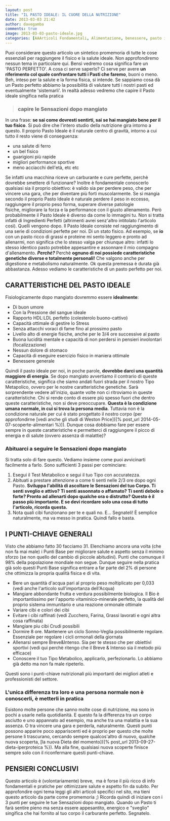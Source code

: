 ```yaml
---
layout: post
title: "IL PASTO IDEALE: IL CUORE DELLA NUTRIZIONE"
date: 2013-03-03 21:42
author: davegamba
comments: true
image: 2013-03-03-pasto-ideale.jpg
categories: [AAArticoli Fondamentali, Alimentazione, benessere, pasto ideale, pasto perfetto, punti benessere]
---
```

Puoi considerare questo articolo un sintetico promemoria di tutte le cose essenziali per raggiungere il fisico e la salute ideale. Non approfondiremo nessun tema in particolare qui. Bensì vedremo cosa significa fare un 'PASTO PERFETTO'. A cosa ci serve saperlo? Ci serve per avere **un riferimento col quale confrontare tutti i Pasti che faremo**, buoni o meno. Beh, inteso per la salute e la forma fisica, si intende. Se sappiamo cosa dà un Pasto perfetto abbiamo la possibilità di valutare tutti i nostri pasti ed eventualmente 'sistemarli'. In realtà adesso vedremo che capire il Pasto ideale singifica nella pratica

> ### capire le Sensazioni dopo mangiato

In una frase: **se sai come dovresti sentirti, sai se hai mangiato bene per il tuo fisico**.
Si può dire che l'intero studio della nutrizione gira intorno a questo. Il proprio Pasto Ideale è il naturale centro di gravità, intorno a cui tutto il resto viene di conseguenza:
- una salute di ferro
- un bel fisico
- guarigioni più rapide
- migliori performance sportive
- meno acciacchi dell'età, etc etc

Se infatti una macchina riceve un carburante e cure perfette, perchè dovrebbe smettere di funzionare? Inoltre è fondamentale conoscerlo qualsiasi sia il proprio obiettivo: è valido sia per perdere peso, che per vincere una gara, che per diventare più forti muscolarmente. Se si mangia secondo il proprio Pasto Ideale è naturale perdere il peso in eccesso, raggiungere il proprio peso forma, superare diverse patologie fisiche, migliorare la forza e la performance con il giusto allenamento. Però probabilmente il Pasto Ideale è diverso da come lo immagini tu.
Non si tratta infatti di Ingredienti Perfetti (altrimenti avrei senz'altro intitolato l'articolo così). Quelli vengono dopo. Il Pasto Ideale consiste nel raggiungimento di una serie di condizioni perfette per noi. Di un stato fisico. Ad esempio, se **io** con un pasto ricco di grassi e proteine mi sento leggero e pronto ad allenarmi, non significa che lo stesso valga per chiunque altro: infatti lo stesso identico pasto potrebbe appesantire e assonnare il mio compagno d'allenamento.
**_Perchè?_** Perchè **ognuno di noi possiede caratteristiche genetiche diverse e totalmente personali!**
Che valgono anche per digestione e metabolismo naturalmente. Ok questa premessa è durata già abbastanza. Adesso vediamo le caratteristiche di un pasto perfetto per noi.

CARATTERISTICHE DEL PASTO IDEALE
--------------------------------

Fisiologicamente dopo mangiato dovremmo essere **idealmente**:

- Di buon umore
- Con la Pressione del sangue ideale
- Rapporto HDL:LDL perfetto (colesterolo buono-cattivo)
- Capacità ottimale di gestire lo Stress
- Senza attacchi voraci di fame fino al prossimo pasto
- Livello alto di energie fisiche, anche per le 3/4 ore successive al pasto
- Buona lucidità mentale e capacità di non perdersi in pensieri involontari (focalizzazione)
- Nessun dolore di stomaco
- Capacità di eseguire esercizio fisico in maniera ottimale
- Benessere generale

Quindi il pasto ideale per noi, in poche parole, **dovrebbe darci una quantità maggiore di energia**. Se dopo mangiato avvertiamo il contrario di queste caratteristiche, significa che siamo andati fuori strada per il nostro Tipo Metapolico, ovvero per le nostre caratteristiche genetiche. Sarà sorprendente vedere all'inizio, quante volte non ci ritroviamo in queste caratteristiche. Chi si rende conto di essere più spesso fuori che dentro queste caratteristiche, non si deve preoccupare. **Questa è la condizione umana normale, in cui si trova la persona media**. Tuttavia non è la condizione naturale per cui è stato progettato il nostro corpo (per approfondirne [vedi anche gli studi di Weston Price]({% post_url 2014-05-07-scoperte-alimentari %})). Dunque cosa dobbiamo fare per essere sempre in queste caratteristiche e permetterci di raggiungere il picco di energia e di salute (ovvero assenza di malattie)?

### Abituarci a seguire le Sensazioni dopo mangiato

Si tratta solo di fare questo. Vediamo insieme come puoi avvicinarti facilmente a farlo. Sono sufficienti 3 passi per cominciare:

1. Esegui il Test Metabolico e segui il tuo Tipo con accuratezza.
2. Abituati a prestare attenzione a come ti senti nelle 2/3 ore dopo ogni Pasto. **Sviluppa l'abilità di ascoltare le Sensazioni del tuo Corpo. Ti senti sveglio e attivo? Ti senti assonnato o affamato? Ti senti debole o forte? Pronto ad allenarti dopo qualche ora o distrutto? Questo è il passo più importante. E se devi ricordare solo una cosa di tutto l'articolo, ricorda questa.**
3. Nota quali cibi funzionano per te e quali no. E... Segnateli! È semplice naturalmente, ma va messo in pratica. Quindi fallo e basta.

I PUNTI-CHIAVE GENERALI
-----------------------

Visto che abbiamo fatto 30 facciamo 31. Elenchiamo ancora una volta (che non fa mai male) i Punti Base per migliorare salute e aspetto senza il minimo sforzo (se non quello del cambio di piccole abitudini). Punti che comunque il 98% della popolazione mondiale non segue. Dunque seguire nella pratica già solo questi Punti Base significa entrare a far parte del 2% di persone che ottimizza la propria qualità fisica e di vita.

- Bere un quantità d'acqua pari al proprio peso moltiplicato per 0,033 (vedi anche l'articolo sull'importanza dell'Acqua)
- Mangiare abbondante frutta e verdura possibilmente biologica. Il Bio è importantissimo per l'apporto vitaminico-minerale perfetto, la qualità del proprio sistema immunitario e una reazione ormonale ottimale
- Variare cibi e colori dei cibi
- Evitare i cibi raffinati (vedi Zucchero, Farina, Grassi lavorati e ogni altra cosa raffinata)
- Mangiare piu cibi Crudi possibili
- Dormire 8 ore. Mantenere un ciclo Sonno-Veglia possibilmente regolare. Essenziale per regolare i cicli ormonali della giornata
- Allenarsi sempre Breve&Intenso. Sia per te stesso che per obiettivi sportivi (vedi qui perchè ritengo che il Breve & Intenso sia il metodo più efficace)
- Conoscere il tuo Tipo Metabolico, applicarlo, perfezionarlo. Lo abbiamo già detto ma non fa male ripeterlo.

Questi sono i punti-chiave nutrizionali più importanti dei migliori atleti e professionisti del settore.

### L'unica differenza tra loro e una persona normale non è conoscerli, è metterli in pratica

Esistono molte persone che sanno molte cose di nutrizione, ma sono in pochi a usarle nella quotidianità. E questo fa la differenza tra un corpo asciutto e uno appannato ad esempio, ma anche tra una malattia e la sua assenza. O tra vincere una gara e perderla, naturalmente. Questi punti possono apparire poco appariscenti ed è proprio per questo che molte persone li trascurano, cercando sempre qualcos'altro di nuovo, qualche nuova scoperta, [la nuova Dieta del momento]({% post_url 2013-09-27-dieta-iperproteica %}). Ma alla fine, qualsiasi nuova scoperte finisce sempre solo con il riconfermare questi punti-chiave.

PENSIERI CONCLUSIVI
-------------------

Questo articolo è (volontariamente) breve,  ma è forse il più ricco di info fondamentali e pratiche per ottimizzare salute e aspetto fin da subito. Per approfondire ogni tema leggi gli altri articoli specifici nel sito, ma tieni questo articolo da parte come promemoria ;) Ricorda quindi di iniziare con i 3 punti per seguire le tue Sensazioni dopo mangiato. Quando un Pasto ti farà sentire pieno ma senza essere appesantito, energico e "sveglio" singifica che hai fornito al tuo corpo il carburante perfetto. Segnatelo.